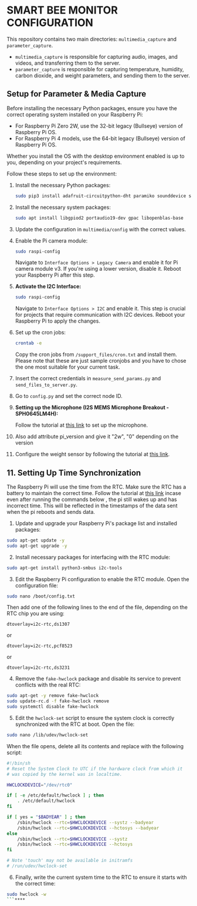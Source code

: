 # SMART BEE MONITOR CONFIGURATION

This repository contains two main directories: `multimedia_capture` and `parameter_capture`.

- `multimedia_capture` is responsible for capturing audio, images, and videos, and transferring them to the server.
- `parameter_capture` is responsible for capturing temperature, humidity, carbon dioxide, and weight parameters, and sending them to the server.

## Setup for Parameter & Media Capture

Before installing the necessary Python packages, ensure you have the correct operating system installed on your Raspberry Pi:

- For Raspberry Pi Zero 2W, use the 32-bit legacy (Bullseye) version of Raspberry Pi OS.
- For Raspberry Pi 4 models, use the 64-bit legacy (Bullseye) version of Raspberry Pi OS.

Whether you install the OS with the desktop environment enabled is up to you, depending on your project's requirements.

Follow these steps to set up the environment:

1. Install the necessary Python packages:

    ```bash
    sudo pip3 install adafruit-circuitpython-dht paramiko sounddevice soundfile scipy sensirion_i2c_scd adafruit-circuitpython-bme680
    ```

2. Install the necessary system packages:

    ```bash
    sudo apt install libgpiod2 portaudio19-dev gpac libopenblas-base
    ```

3. Update the configuration in `multimedia/config` with the correct values.

4. Enable the Pi camera module:

    ```bash
    sudo raspi-config
    ```

    Navigate to `Interface Options > Legacy Camera` and enable it for Pi camera module v3. If you're using a lower version, disable it. Reboot your Raspberry Pi after this step.

5. **Activate the I2C Interface:**

    ```bash
    sudo raspi-config
    ```

    Navigate to `Interface Options > I2C` and enable it. This step is crucial for projects that require communication with I2C devices. Reboot your Raspberry Pi to apply the changes.

6. Set up the cron jobs:

    ```bash
    crontab -e
    ```

     Copy the cron jobs from `/support_files/cron.txt` and install them. Please note that these are just sample cronjobs and you have to chose the one most suitable for your current task.  

7. Insert the correct credentials in `measure_send_params.py` and `send_files_to_server.py`.

8. Go to `config.py` and set the correct node ID.

9. **Setting up the Microphone (I2S MEMS Microphone Breakout - SPH0645LM4H):**

    Follow the tutorial at [this link](https://learn.adafruit.com/adafruit-i2s-mems-microphone-breakout/raspberry-pi-wiring-test) to set up the microphone.

10. Also add attribute pi_version and give it "2w", "0" depending on the version

11. Configure the weight sensor by following the tutorial at [this link](https://tutorials-raspberrypi.com/digital-raspberry-pi-scale-weight-sensor-hx711/).

## 11. Setting Up Time Synchronization

The Raspberry Pi will use the time from the RTC. Make sure the RTC has a battery to maintain the correct time. Follow the tutorial at [this link](https://maker.pro/raspberry-pi/tutorial/how-to-add-an-rtc-module-to-raspberry-pi) incase even after running the commands below , the pi still wakes up and has incorrect time. This will be reflected in the timestamps of the data sent when the pi reboots and sends data.

1. Update and upgrade your Raspberry Pi's package list and installed packages:

```bash
sudo apt-get update -y
sudo apt-get upgrade -y
```

2. Install necessary packages for interfacing with the RTC module:

```bash
sudo apt-get install python3-smbus i2c-tools
```

3. Edit the Raspberry Pi configuration to enable the RTC module. Open the configuration file:

```bash
sudo nano /boot/config.txt
```

Then add one of the following lines to the end of the file, depending on the RTC chip you are using:

```plaintext
dtoverlay=i2c-rtc,ds1307
```

or

```plaintext
dtoverlay=i2c-rtc,pcf8523
```

or

```plaintext
dtoverlay=i2c-rtc,ds3231
```

4. Remove the `fake-hwclock` package and disable its service to prevent conflicts with the real RTC:

```bash
sudo apt-get -y remove fake-hwclock
sudo update-rc.d -f fake-hwclock remove
sudo systemctl disable fake-hwclock
```

5. Edit the `hwclock-set` script to ensure the system clock is correctly synchronized with the RTC at boot. Open the file:

```bash
sudo nano /lib/udev/hwclock-set
```

When the file opens, delete all its contents and replace with the following script:

```bash
#!/bin/sh
# Reset the System Clock to UTC if the hardware clock from which it
# was copied by the kernel was in localtime.

HWCLOCKDEVICE="/dev/rtc0"

if [ -e /etc/default/hwclock ] ; then
    . /etc/default/hwclock
fi

if [ yes = "$BADYEAR" ] ; then
    /sbin/hwclock --rtc=$HWCLOCKDEVICE --systz --badyear
    /sbin/hwclock --rtc=$HWCLOCKDEVICE --hctosys --badyear
else
    /sbin/hwclock --rtc=$HWCLOCKDEVICE --systz
    /sbin/hwclock --rtc=$HWCLOCKDEVICE --hctosys
fi

# Note 'touch' may not be available in initramfs
# /run/udev/hwclock-set
```

6. Finally, write the current system time to the RTC to ensure it starts with the correct time:

```bash
sudo hwclock -w
```****